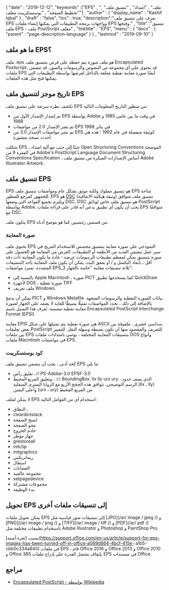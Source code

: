 {
  "date" : "2019-12-12",
  "keywords" :["EPS" , "ملف" , "امتداد" , "تنسيق ملف" , "تخطيط الصفحة" , "بوستسكريبت مغلف"] ,
  "author" : {
    "display_name" : "Kashif Iqbal"
} ,
  "draft" : "false",
  "toc" : true,
  "description":"تعرف على تنسيق ملف EPS وواجهات برمجة التطبيقات التي يمكنها إنشاء ملفات EPS وفتحها." ,
  "title" :"تنسيق ملف EPS - ملف PostScript مغلف" ,
  "linktitle" : "EPS",
  "menu" : {
    "docs" : {
      "parent" : "page-description-language"
}
} ,
  "lastmod" : "2019-09-10"
}

## ما هو ملف EPS؟

ملف .eps هو ملف صورة يتم حفظه على قرص بتنسيق ملف Encapsulated Postscript. قد يحتوي على أي مجموعة من النصوص والرسومات والصور. قد تتضمن ملفات EPS أيضًا صورة معاينة نقطية مغلفة بالداخل لعرضها بواسطة التطبيقات التي يمكنها فتح مثل هذه الملفات.

## تاريخ موجز لتنسيق ملف EPS

تكشف نظرة سريعة على تنسيق ملف EPS من منظور التاريخ المعلومات التالية:

* تم إصدار الإصدار الأول من EPS بواسطة Adobe في وقت ما بين عامي 1985 و 1988
* تم نشر الإصدار 2.0 من مواصفات EPS في يناير 1989
* تم نشر مواصفات الإصدار 3.0 من EPS كوثيقة منفصلة في عام 1992 ؛ هذه هي أحدث نسخة منشورة.

شكلت EPS ، جنبًا إلى جنب مع آلية امتداد Open Structuring Conventions الموضحة في الفقرة 9 من Adobe's PostScript Language Document Structuring Conventions Specification ، أساس الإصدارات المبكرة من تنسيق ملف Adobe Illustrator Artwork.

## تنسيق ملف EPS

EPS هو تنسيق مملوك ولكنه موثق بشكل عام ومواصفات تنسيق ملف EPS متاحة للجمهور كمرجع للمطور. EPS هو [DSC](https://en.wikipedia.org/wiki/Document_Structuring_Conventions) (وثيقة هيكلية الاتفاقية) تنسيق ملف متوافق ويلتزم بجميع القواعد التي وضعها DSC. DSC هو تنسيق ملف خاص لوثائق PostScript بواسطة Adobe. يجب أن يكون أي تطبيق يدعي أنه قادر على قراءة ملفات EPS متوافقًا مع DSC.

يتكون ملف EPS من قسمين رئيسيين كما هو موضح أدناه.

### صورة المعاينة ###

يحتوي ملف EPS النموذجي على صورة معاينة بتنسيق مخصص للاستخدام المريح في سير عمل يتضمن العديد من الأنظمة أو التطبيقات. الغرض من المعاينة هو الحصول على صورة بتنسيق يمكن لمعظم تطبيقات الرسومات عرضه ؛ عادة ما تكون المعاينة ذات دقة أقل ، بأبعاد البكسل و / أو بعمق البت. يمكن أن يكون ملف المعاينة بأحد التنسيقات المتعددة. تسرد مواصفات EPS_3 ثلاثة تنسيقات معاينة "خاصة بالجهاز":

* بالنسبة إلى Apple Macintosh ، صورة PICT كما يستخدمها تطبيق QuickDraw
* لأجهزة DOS ، صورة نقطية TIFF
* ملف تعريف Windows.

يمكن أن يدمج PICT و Windows Metafile بيانات الصورة النقطية والرسومات المتجهة. بالإضافة إلى ذلك ، تحدد المواصفات تمثيلًا بسيطًا للغاية لا يعتمد على الجهاز لصورة معاينة نقطية مضمنة. يُعرف هذا التمثيل باسم Encapsulated PostScript Interchange Format (EPSI).

معاينة EPSI هي صورة نقطية يتم تمثيلها على شكل ASCII سداسي عشري ، ملفوفة بين بعض تعليقات PostScript للتعريف والمقصود منها أن تكون بسيطة وسهلة النقل. للتمييز بين ملفات EPS بتنسيقات المعاينة المختلفة ، يوصى بامتدادات ملفات DOS وأنواع ملفات Macintosh في مواصفات EPS.

### كود بوستسكريبت

كحد أدنى ، يجب أن يتضمن تنسيق ملف EPS ما يلي:

* تعليق رأس ،٪! PS-Adobe-3.0 EPSF-3.0
* وتعليق المربع المحيط ، ٪٪ BoundingBox: llx lly urx ury ، الذي يصف حدود الرسم التوضيحي. تتوافق هذه الحجج الأربع مع الزوايا اليسرى السفلية (llx ، lly) وأعلى اليمين (urx ، ury) من المربع المحيط.

لا يمكن لملف EPS استخدام أي من العوامل التالية:

* النطاق ،
* cleardictstack
* انسخ الصفحة
* محو الصفحة
* خادم الخروج
* جهاز مؤطر
* grestoreall
* initclip
* initgraphics
* ريماتريكس
* استقال
* العصابات
* مجموعة عالمية
* setpagedevice
* مجموعات مشتركة
* بدء الوظيفة.

## تحويل EPS إلى تنسيقات ملفات أخرى

يمكن تحويل ملفات EPS إلى تنسيقات صور قياسية مثل [JPG](/ar/ image / jpeg /) و [PNG](/ar/ image / png /) و [TIFF](/ar/ image / tiff /) و [PDF](/ar/ pdf /) باستخدام تطبيقات مختلفة مثل Adobe Illustrator و Photoshop و PaintShop Pro.

بسبب [ثغرة أمنية](https://support.office.com/en-us/article/support-for-eps-images-has-been-turned-off-in-office-a069d664-4bcf-415e- a1b5-cbb0c334a840) في ملفات EPS ، قام Office 2016 و Office 2013 و Office 2010 و Office 365 بإيقاف تشغيل القدرة على إدراج ملفات EPS في مستندات Office.

## مراجع

* [Encapsulated PostScript - بواسطة Wikipedia](https://en.wikipedia.org/wiki/Encapsulated_PostScript)

